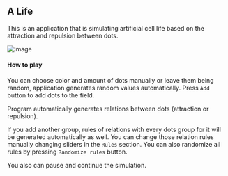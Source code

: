 ## A Life

This is an application that is simulating artificial cell life based on the attraction and repulsion between dots.

![image](https://res.cloudinary.com/dxyapxi2t/image/upload/v1673678464/Screenshot_2023-01-14_094036_eutzkd.png)

#### How to play

You can choose color and amount of dots manually or leave them being random, application generates random values automatically. Press `Add` button to add dots to the field.

Program automatically generates relations between dots (attraction or repulsion).

If you add another group, rules of relations with every dots group for it will be generated automatically as well. You can change those relation rules manually changing sliders in the `Rules` section. You can also randomize all rules by pressing `Randomize rules` button.

You also can pause and continue the simulation.
